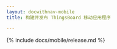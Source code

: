 ```yaml
---
layout: docwithnav-mobile
title: 构建并发布 ThingsBoard 移动应用程序

---
```


{% include docs/mobile/release.md %}